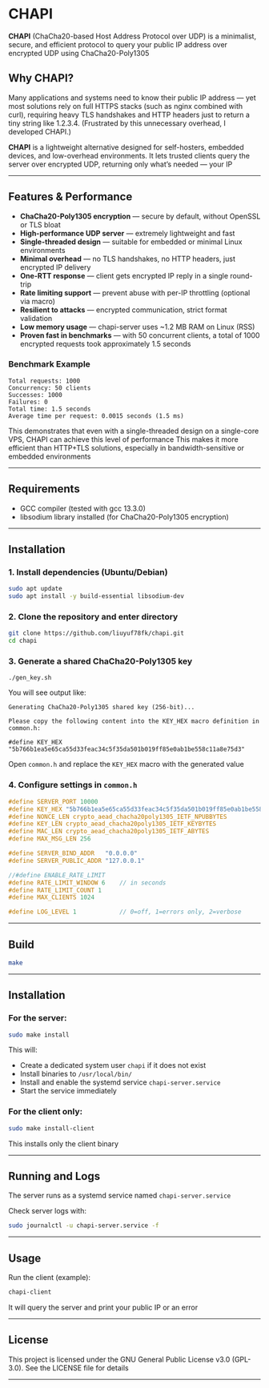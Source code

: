 # CHAPI

**CHAPI** (ChaCha20-based Host Address Protocol over UDP) is a minimalist, secure, and efficient protocol to query your public IP address over encrypted UDP using ChaCha20-Poly1305

## Why CHAPI?

Many applications and systems need to know their public IP address — yet most solutions rely on full HTTPS stacks (such as nginx combined with curl), requiring heavy TLS handshakes and HTTP headers just to return a tiny string like 1.2.3.4. (Frustrated by this unnecessary overhead, I developed CHAPI.)

**CHAPI** is a lightweight alternative designed for self-hosters, embedded devices, and low-overhead environments. It lets trusted clients query the server over encrypted UDP, returning only what’s needed — your IP

---

## Features & Performance

- **ChaCha20-Poly1305 encryption** — secure by default, without OpenSSL or TLS bloat  
- **High-performance UDP server** — extremely lightweight and fast  
- **Single-threaded design** — suitable for embedded or minimal Linux environments  
- **Minimal overhead** — no TLS handshakes, no HTTP headers, just encrypted IP delivery
- **One-RTT response** — client gets encrypted IP reply in a single round-trip
- **Rate limiting support** — prevent abuse with per-IP throttling (optional via macro)  
- **Resilient to attacks** — encrypted communication, strict format validation  
- **Low memory usage** — chapi-server uses ~1.2 MB RAM on Linux (RSS)
- **Proven fast in benchmarks** — with 50 concurrent clients, a total of 1000 encrypted requests took approximately 1.5 seconds

### Benchmark Example

```
Total requests: 1000
Concurrency: 50 clients
Successes: 1000
Failures: 0
Total time: 1.5 seconds
Average time per request: 0.0015 seconds (1.5 ms)
```
This demonstrates that even with a single-threaded design on a single-core VPS, CHAPI can achieve this level of performance
This makes it more efficient than HTTP+TLS solutions, especially in bandwidth-sensitive or embedded environments


---

## Requirements

- GCC compiler (tested with gcc 13.3.0)
- libsodium library installed (for ChaCha20-Poly1305 encryption)

---

## Installation

### 1. Install dependencies (Ubuntu/Debian)

```bash
sudo apt update
sudo apt install -y build-essential libsodium-dev
```

### 2. Clone the repository and enter directory

```bash
git clone https://github.com/liuyuf78fk/chapi.git
cd chapi
```

### 3. Generate a shared ChaCha20-Poly1305 key

```
./gen_key.sh
```

You will see output like:

```
Generating ChaCha20-Poly1305 shared key (256-bit)...

Please copy the following content into the KEY_HEX macro definition in common.h:

#define KEY_HEX "5b766b1ea5e65ca55d33feac34c5f35da501b019ff85e0ab1be558c11a8e75d3"
```

Open `common.h` and replace the `KEY_HEX` macro with the generated value

### 4. Configure settings in `common.h`

```c
#define SERVER_PORT 10000
#define KEY_HEX "5b766b1ea5e65ca55d33feac34c5f35da501b019ff85e0ab1be558c11a8e75d3"
#define NONCE_LEN crypto_aead_chacha20poly1305_IETF_NPUBBYTES
#define KEY_LEN crypto_aead_chacha20poly1305_IETF_KEYBYTES
#define MAC_LEN crypto_aead_chacha20poly1305_IETF_ABYTES
#define MAX_MSG_LEN 256

#define SERVER_BIND_ADDR   "0.0.0.0"
#define SERVER_PUBLIC_ADDR "127.0.0.1"

//#define ENABLE_RATE_LIMIT
#define RATE_LIMIT_WINDOW 6    // in seconds
#define RATE_LIMIT_COUNT 1
#define MAX_CLIENTS 1024

#define LOG_LEVEL 1            // 0=off, 1=errors only, 2=verbose
```

---

## Build

```bash
make
```

---

## Installation

### For the server:

```bash
sudo make install
```

This will:

- Create a dedicated system user `chapi` if it does not exist
- Install binaries to `/usr/local/bin/`
- Install and enable the systemd service `chapi-server.service`
- Start the service immediately

### For the client only:

```bash
sudo make install-client
```

This installs only the client binary

---

## Running and Logs

The server runs as a systemd service named `chapi-server.service`

Check server logs with:

```bash
sudo journalctl -u chapi-server.service -f
```

---

## Usage

Run the client (example):

```bash
chapi-client
```

It will query the server and print your public IP or an error

---

## License

This project is licensed under the GNU General Public License v3.0 (GPL-3.0). See the LICENSE file for details

---

